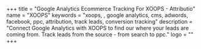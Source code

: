 +++
title = "Google Analytics Ecommerce Tracking For XOOPS - Attributio"
name = "XOOPS"
keywords = "xoops, , google analytics, cms, adwords, facebook, ppc, attribution, track leads, conversion tracking"
description = "Connect Google Analytics with XOOPS to find our where your leads are coming from. Track leads from the source - from search to ppc."
logo = ""
+++
